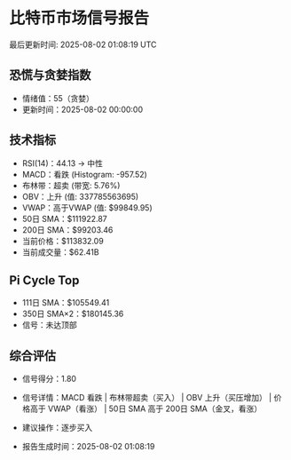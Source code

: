 # 比特币市场信号报告

最后更新时间: 2025-08-02 01:08:19 UTC

## 恐慌与贪婪指数
- 情绪值：55（贪婪）
- 更新时间：2025-08-02 00:00:00

## 技术指标
- RSI(14)：44.13 → 中性
- MACD：看跌 (Histogram: -957.52)
- 布林带：超卖 (带宽: 5.76%)
- OBV：上升 (值: 337785563695)
- VWAP：高于VWAP (值: $99849.95)
- 50日 SMA：$111922.87
- 200日 SMA：$99203.46
- 当前价格：$113832.09
- 当前成交量：$62.41B

## Pi Cycle Top
- 111日 SMA：$105549.41
- 350日 SMA×2：$180145.36
- 信号：未达顶部

## 综合评估
- 信号得分：1.80
- 信号详情：MACD 看跌 | 布林带超卖（买入） | OBV 上升（买压增加） | 价格高于 VWAP（看涨） | 50日 SMA 高于 200日 SMA（金叉，看涨）
- 建议操作：逐步买入

- 报告生成时间：2025-08-02 01:08:19